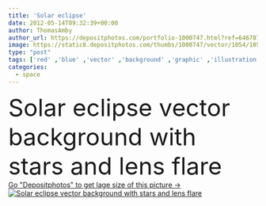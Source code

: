 ```yaml
---
title: 'Solar eclipse'
date: 2012-05-14T09:32:39+00:00
author: ThomasAmby
author_url: https://depositphotos.com/portfolio-1000747.html?ref=64678756
image: https://static8.depositphotos.com/thumbs/1000747/vector/1054/10544263/api_thumb_450.jpg?forcejpeg=true
type: "post"
tags: ['red' ,'blue' ,'vector' ,'background' ,'graphic' ,'illustration' ,'design' ,'space' ,'sky' ,'beautiful' ,'sunlight' ,'sun' ,'abstract' ,'light' ,'solar' ,'black' ,'dark' ,'sunrise' ,'pink' ,'backdrop' ,'purple' ,'night' ,'with' ,'glow' ,'earth' ,'planet' ,'world' ,'lens' ,'magic' ,'mystery' ,'science' ,'globe' ,'stars' ,'flare' ,'realistic' ,'astronomy' ,'galaxy' ,'universe' ,'exploration' ,'cosmos' ,'eclipse' ,'cosmic' ,'explore' ,'planets' ,'and' ,'celestial' ,'Adobe' ,'illustrator' ,'starry' ,'kosmos' ]
categories: 
  - space
---
```

<div aling="center">
            <font size="60"> Solar eclipse vector background with stars and lens flare</font>   
</div>
<div>
    <a href='https://depositphotos.com/10544263/stock-illustration-solar-eclipse.html?ref=64678756' target=_blank > Go "Depositphotos" to get lage size of this picture ->
        <img href='https://depositphotos.com/10544263/stock-illustration-solar-eclipse.html?ref=64678756' src='https://static8.depositphotos.com/1000747/1054/v/950/depositphotos_10544263-stock-illustration-solar-eclipse.jpg?forcejpeg=true' alt='Solar eclipse vector background with stars and lens flare' >
    </a>
</div>
